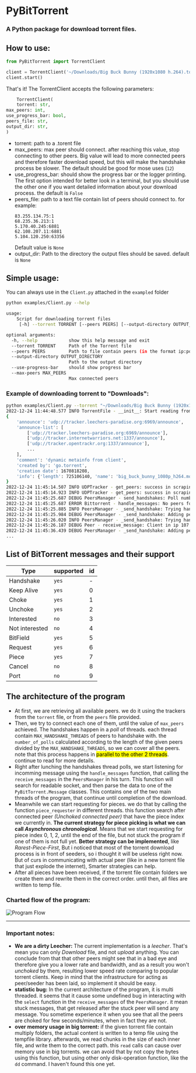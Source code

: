 # PyBitTorrent
### A Python package for download torrent files.

## How to use:

~~~python
from PyBitTorrent import TorrentClient

client = TorrentClient('~/Downloads/Big Buck Bunny (1920x1080 h.264).torrent')
client.start()
~~~

That's it!
The TorrentClient accepts the following parameters:

~~~python
    TorrentClient(
    torrent: str,
max_peers: int,
use_progress_bar: bool,
peers_file: str,
output_dir: str,
)
~~~

* torrent: path to a .torent file
* max_peers: max peer should connect. after reaching this value, stop connecting to other peers. Big value will lead to
  more connected peers and therefore faster download speed, but this will make the handshake process be slower. The
  default should be good for mose uses (`12`)
* use_progress_bar: should show the progress bar or the logger printing. The first option intended for better look in a
  terminal, but you should use the other one if you want detailed information about your download process. the default
  is `False`
* peers_file: path to a text file contain list of peers should connect to. for example:
    ~~~text
    83.255.134.75:1
    68.235.36.213:1
    5.170.40.245:6881
    62.108.207.11:6881
    5.104.120.250:63356
    ~~~
  Default value is `None`
* output_dir: Path to the directory the output files should be saved. default is `None`

## Simple usage:

You can always use in the `Client.py` attached in the `exampled` folder

~~~bash
python examples/Client.py --help

usage: 
    Script for downloading torrent files
     [-h] --torrent TORRENT [--peers PEERS] [--output-directory OUTPUT_DIRECTORY] [--use-progress-bar] [--max-peers MAX_PEERS]

optional arguments:
  -h, --help            show this help message and exit
  --torrent TORRENT     Path of the Torrent file
  --peers PEERS         Path to file contain peers (in the format ip:port for each line)
  --output-directory OUTPUT_DIRECTORY
                        Path to the output directory
  --use-progress-bar    should show progress bar
  --max-peers MAX_PEERS
                        Max connected peers
~~~

### Example of downloading torrent to "Downloads":

~~~bash
python examples/Client.py --torrent "~/Downloads/Big Buck Bunny (1920x1080 h.264).torrent"--output-directory ~/Downloads
2022-12-24 11:44:48.577 INFO TorrentFile - __init__: Start reading from BitTorrent file
{
    'announce': 'udp://tracker.leechers-paradise.org:6969/announce',
    'announce-list': [
        ['udp://tracker.leechers-paradise.org:6969/announce'],
        ['udp://tracker.internetwarriors.net:1337/announce'],
        ['udp://tracker.opentrackr.org:1337/announce'],
        ...
    ],
    'comment': 'dynamic metainfo from client',
    'created by': 'go.torrent',
    'creation date': 1670818208,
    'info': {'length': 725106140, 'name': 'big_buck_bunny_1080p_h264.mov', 'piece length': 262144, 'pieces': ''}}
}
2022-12-24 11:45:14.507 INFO UDPTracker - get_peers: success in scraping udp://tracker.moeking.me:6969/announce got 88 peers
2022-12-24 11:45:14.923 INFO UDPTracker - get_peers: success in scraping udp://exodus.desync.com:6969/announce got 200 peers
2022-12-24 11:45:25.687 DEBUG PeersManager - send_handshakes: Poll number 1/13
2022-12-24 11:45:25.687 ERROR Bittorrent - handle_messages: No peers found, sleep for 2 seconds
2022-12-24 11:45:25.885 INFO PeersManager - _send_handshake: Trying handshake with peer 92.176.121.23
2022-12-24 11:45:25.984 DEBUG PeersManager - _send_handshake: Adding peer 92.176.121.23, 10982 which is 1/12
2022-12-24 11:45:26.020 INFO PeersManager - _send_handshake: Trying handshake with peer 107.190.125.222
2022-12-24 11:45:26.187 DEBUG Peer - receive_message: Client in ip 107.190.125.222 with id 00000000000000000000 disconnected
2022-12-24 11:45:36.439 DEBUG PeersManager - _send_handshake: Adding peer 189.179.233.150, 35087 which is 2/12
...
~~~

## List of BitTorrent messages and their support

| Type           | supported | id  |
|----------------|-----------|-----|
| Handshake      | `yes`     | -   |
| Keep Alive     | `yes`     | 0   |
| Choke          | `yes`     | 1   |
| Unchoke        | `yes`     | 2   |
| Interested     | `no`      | 3   |
| Not interested | `no`      | 4   |
| BitField       | `yes`     | 5   |
| Request        | `yes`     | 6   |
| Piece          | `yes`     | 7   |
| Cancel         | `no`      | 8   |
| Port           | `no`      | 9   |

## The architecture of the program
* At first, we are retrieving all available peers. we do it using the trackers from the `torrent` file, or from the `peers` file provided.
* Then, we try to connect each one of them, until the value of `max_peers` achieved. The handshakes happen in a *poll* of threads. each thread contain `MAX_HANDSHAKE_THREADS` of peers to handshake with. the `number_of_polls` calculated according to the length of the given peers divided by the `MAX_HANDSHAKE_THREADS`, so we can cover all the peers. note that this process happens in <mark>parallel to the other 2 threads</mark>. continue to read for more details.
* Right after lunching the handshakes thread polls, we start listening for incomming message using the `handle_messages` function, that calling the `receive_messages` in the `PeersManager` in his turn. This function will search for readable socket, and then parse the data to one of the `PyBitTorrent.Message` classes. This contains one of the two main threads of the program, that continue until completion of the download. 
* Meanwhile we can start requesting for pieces. we do that by calling the function `piece_requester` in different threads. this function search after connected peer *(Unchoked connected peer)* that have the piece index we currently in. **The current strategy for piece picking is what we can call *Asynchronous chronological***. Means that we start requesting for piece index 0, 1, 2, until the end of the file, but not stuck the program if one of them is not full yet. **Better strategy can be implemented**, like *Rarest-Piece-First*, But i noticed that most of the torrent download process is in front of seeders, so i thought it will be useless right now. But of curs in communicating with actual peer (like in a new torrent file that just explode the internet), Smarter strategies can help.
* After all pieces have been received, if the torrent file contain folders we create them and rewrite them in the correct order. until then, all files are written to temp file.
### Charted flow of the program:
![Program Flow](https://i.imgur.com/yuf03AS.png)

------
### Important notes:
* **We are a dirty Leecher:** The current implementation is a _leecher_. That's mean you can only *Download* file, and not *upload* anything. You can conclude from that that other peers might see that in a bad eye and therefore give you a lower rate and bandwidth, and as a result you won't *unchoked* by them, resulting lower speed rate comparing to popular torrent clients. Keep in mind that the infrastructure for acting as peer/seeder has been laid, so implement it should be easy.
* **statistic bug:** In the current architecture of the program, it is multi threaded. it seems that it cause some undefined bug in interacting with the `select` function in the `receive_messages` of the `PeersManager`. it mean stuck messages, that get released after the stuck peer will send any message. You sometime experience it when you see that all the peers are choked for few seconds/minutes, when in fact they are not.
* **over memory usage in big torrent:** if the given torrent file contain multiply folders, the actual content is written to a temp file using the tempfile library. afterwards, we read chunks in the size of each inner file, and write them to the correct path. this `read` calls can cause over memory use in big torrents. we can avoid that by not copy the bytes using this function, but using other only disk-operation function, like the `dd` command. I haven't found this one yet.  